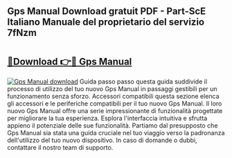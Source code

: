 ## Gps Manual Download gratuit PDF - Part-ScE Italiano Manuale del proprietario del servizio 7fNzm

# <h2><a href="http://dfb0hi.blite.top/?on=Gps+Manual">🔗Download 👉🔴 Gps Manual</a></h2>

[![Gps Manual download](https://i.imgur.com/lujVjoI.png)](http://dfb0hi.blite.top/?on=Gps+Manual)
Guida passo passo questa guida suddivide il processo di utilizzo del tuo nuovo Gps Manual in passaggi gestibili per un funzionamento senza sforzo. Accessori compatibili questa sezione elenca gli accessori e le periferiche compatibili per il tuo nuovo Gps Manual. Il loro nuovo Gps Manual offre una serie impressionante di funzionalità progettate per migliorare la tua esperienza. Esplora l'interfaccia intuitiva e sfrutta appieno il potenziale delle sue funzionalità. Partiamo dal presupposto che Gps Manual sia stata una guida cruciale nel tuo viaggio verso la padronanza dell'utilizzo del tuo nuovo dispositivo. In caso di domande o dubbi, contattare il nostro team di supporto.
